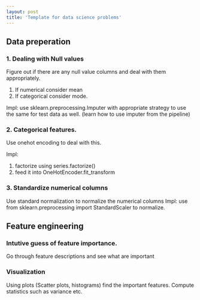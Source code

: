 ```yaml
---
layout: post
title: 'Template for data science problems' 
---
```



## Data preperation

### 1. Dealing with Null values 
Figure out if there are any null value columns and deal with them appropriately.
1. If numerical consider mean
2. If categorical consider mode. 

Impl:
use sklearn.preprocessing.Imputer with appropriate strategy to use the same for test data as well. 
(learn how to use imputer from the pipeline) 

### 2. Categorical features. 
Use onehot encoding to deal with this.

Impl:
1. factorize using series.factorize()
2. feed it into OneHotEncoder.fit_transform 

### 3. Standardize numerical columns
Use standard normalization to normalize the numerical columns
Impl: use from sklearn.preprocessing import StandardScaler to normalize. 

## Feature engineering
### Intutive guess of feature importance. 
Go through feature descriptions and see what are important

### Visualization
Using plots (Scatter plots, histograms) find the important features.
Compute statistics such as variance etc. 

